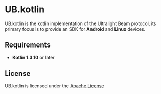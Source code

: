 # UB.kotlin

UB.kotlin is the kotlin implementation of the Ultralight Beam protocol, its primary focus is to provide an SDK for **Android** and **Linux** devices.

## Requirements
- **Kotlin 1.3.10** or later

## License

UB.kotlin is licensed under the [Apache License](LICENSE)
